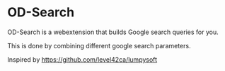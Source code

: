 # OD-Search
OD-Search is a webextension that builds Google search queries for you.

This is done by combining different google search parameters.

Inspired by https://github.com/level42ca/lumpysoft
